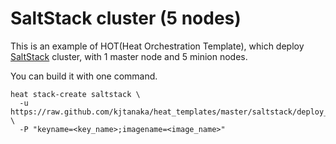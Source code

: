 SaltStack cluster (5 nodes)
====================================================

This is an example of HOT(Heat Orchestration Template), which deploy [SaltStack](http://docs.saltstack.com/index.html) cluster, with 1 master node and 5 minion nodes.

You can build it with one command.
```
heat stack-create saltstack \
  -u https://raw.github.com/kjtanaka/heat_templates/master/saltstack/deploy_salt.yml \
  -P "keyname=<key_name>;imagename=<image_name>"
```
